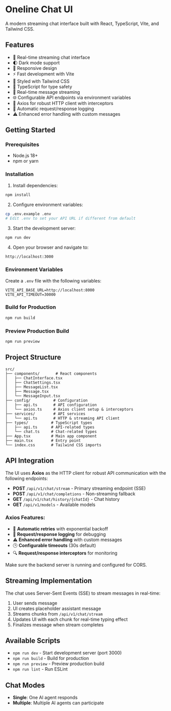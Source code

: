 # Oneline Chat UI

A modern streaming chat interface built with React, TypeScript, Vite, and Tailwind CSS.

## Features

- 💬 Real-time streaming chat interface
- 🌓 Dark mode support
- 📱 Responsive design
- ⚡ Fast development with Vite
- 🎨 Styled with Tailwind CSS
- 📝 TypeScript for type safety
- 🔄 Real-time message streaming
- 🌐 Configurable API endpoints via environment variables
- 📡 Axios for robust HTTP client with interceptors
- 🔄 Automatic request/response logging
- ⚠️ Enhanced error handling with custom messages

## Getting Started

### Prerequisites

- Node.js 18+ 
- npm or yarn

### Installation

1. Install dependencies:
```bash
npm install
```

2. Configure environment variables:
```bash
cp .env.example .env
# Edit .env to set your API URL if different from default
```

3. Start the development server:
```bash
npm run dev
```

4. Open your browser and navigate to:
```
http://localhost:3000
```

### Environment Variables

Create a `.env` file with the following variables:

```env
VITE_API_BASE_URL=http://localhost:8000
VITE_API_TIMEOUT=30000
```

### Build for Production

```bash
npm run build
```

### Preview Production Build

```bash
npm run preview
```

## Project Structure

```
src/
├── components/       # React components
│   ├── ChatInterface.tsx
│   ├── ChatSettings.tsx
│   ├── MessageList.tsx
│   ├── Message.tsx
│   └── MessageInput.tsx
├── config/          # Configuration
│   ├── api.ts       # API configuration
│   └── axios.ts     # Axios client setup & interceptors
├── services/        # API services
│   └── api.ts       # HTTP & streaming API client
├── types/          # TypeScript types
│   ├── api.ts      # API-related types
│   └── chat.ts     # Chat-related types
├── App.tsx         # Main app component
├── main.tsx        # Entry point
└── index.css       # Tailwind CSS imports
```

## API Integration

The UI uses **Axios** as the HTTP client for robust API communication with the following endpoints:

- **POST** `/api/v1/chat/stream` - Primary streaming endpoint (SSE)
- **POST** `/api/v1/chat/completions` - Non-streaming fallback
- **GET** `/api/v1/chat/history/{chatId}` - Chat history
- **GET** `/api/v1/models` - Available models

### Axios Features:
- 🔄 **Automatic retries** with exponential backoff
- 📝 **Request/response logging** for debugging
- ⚠️ **Enhanced error handling** with custom messages
- 🕒 **Configurable timeouts** (30s default)
- 🔍 **Request/response interceptors** for monitoring

Make sure the backend server is running and configured for CORS.

## Streaming Implementation

The chat uses Server-Sent Events (SSE) to stream messages in real-time:

1. User sends message
2. UI creates placeholder assistant message
3. Streams chunks from `/api/v1/chat/stream`
4. Updates UI with each chunk for real-time typing effect
5. Finalizes message when stream completes

## Available Scripts

- `npm run dev` - Start development server (port 3000)
- `npm run build` - Build for production
- `npm run preview` - Preview production build
- `npm run lint` - Run ESLint

## Chat Modes

- **Single**: One AI agent responds
- **Multiple**: Multiple AI agents can participate